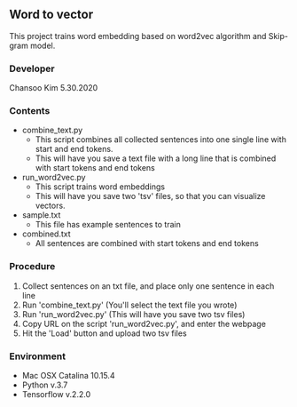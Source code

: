## Word to vector

This project trains word embedding based on word2vec algorithm and Skip-gram model.

### Developer

Chansoo Kim
5.30.2020

### Contents
- combine_text.py
    - This script combines all collected sentences into one single line with start and end tokens.
    - This will have you save a text file with a long line that is combined with start tokens and end tokens
- run_word2vec.py
    - This script trains word embeddings
    - This will have you save two 'tsv' files, so that you can visualize vectors.
- sample.txt
    -  This file has example sentences to train
- combined.txt
    - All sentences  are combined with start tokens and end tokens

### Procedure

 1. Collect sentences on an txt file, and place only one sentence in each line
 2. Run 'combine_text.py' (You'll select the text file you wrote)
 3. Run 'run_word2vec.py' (This will have you save two tsv files)
 4. Copy URL on the script 'run_word2vec.py', and enter the webpage  
 5. Hit the 'Load' button and upload two tsv files

### Environment
- Mac OSX Catalina 10.15.4
- Python v.3.7
- Tensorflow v.2.2.0

